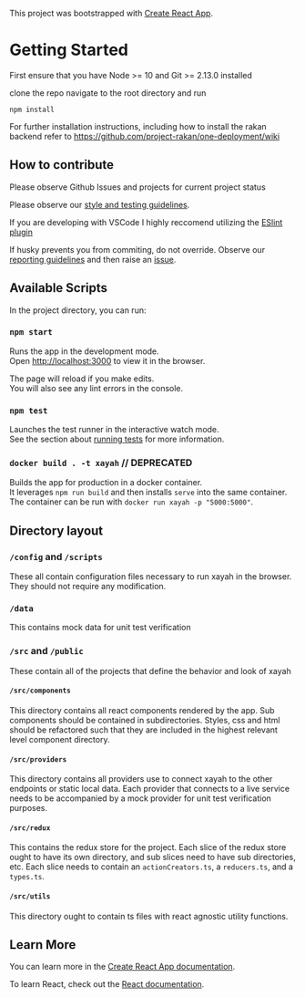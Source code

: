 This project was bootstrapped with [Create React App](https://github.com/facebook/create-react-app).

# Getting Started

First ensure that you have Node >= 10 and Git >= 2.13.0 installed

clone the repo navigate to the root directory and run 

```
npm install
```

For further installation instructions, including how to install the rakan backend refer to https://github.com/project-rakan/one-deployment/wiki

## How to contribute 

Please observe Github Issues and projects for current project status 

Please observe our [style and testing guidelines](https://docs.google.com/document/d/1KAeQ8m6EqM413j-7AEQ6LngK9juMbtHC/edit).

If you are developing with VSCode I highly reccomend utilizing the [ESlint plugin](https://marketplace.visualstudio.com/items?itemName=dbaeumer.vscode-eslint)

If husky prevents you from commiting, do not override. Observe our [reporting guidelines](https://github.com/project-rakan/one-deployment/wiki) and then raise an [issue](https://github.com/project-rakan/xayah/issues). 

## Available Scripts

In the project directory, you can run:

### `npm start`

Runs the app in the development mode.<br />
Open [http://localhost:3000](http://localhost:3000) to view it in the browser.

The page will reload if you make edits.<br />
You will also see any lint errors in the console.

### `npm test`

Launches the test runner in the interactive watch mode.<br />
See the section about [running tests](https://facebook.github.io/create-react-app/docs/running-tests) for more information.

### `docker build . -t xayah` // DEPRECATED

Builds the app for production in a docker container.<br />
It leverages `npm run build` and then installs `serve` into the same container.
The container can be run with `docker run xayah -p "5000:5000"`.

## Directory layout

### `/config` and `/scripts`
These all contain configuration files necessary to run xayah in the browser. They should not require any modification.

### `/data`
This contains mock data for unit test verification

### `/src` and `/public`
These contain all of the projects that define the behavior and look of xayah

#### `/src/components`
This directory contains all react components rendered by the app. Sub components should be contained in subdirectories. Styles, css and html should be refactored such that they are included in the highest relevant level component directory.

#### `/src/providers`
This directory contains all providers use to connect xayah to the other endpoints or static local data. Each provider that connects to a live service needs to be accompanied by a mock provider for unit test verification purposes.

#### `/src/redux`
This contains the redux store for the project. Each slice of the redux store ought to have its own directory, and sub slices need to have sub directories, etc. Each slice needs to contain an `actionCreators.ts`, a `reducers.ts`, and a `types.ts`. 

#### `/src/utils`
This directory ought to contain ts files with react agnostic utility functions.

## Learn More

You can learn more in the [Create React App documentation](https://facebook.github.io/create-react-app/docs/getting-started).

To learn React, check out the [React documentation](https://reactjs.org/).
